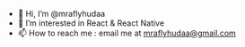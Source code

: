 - 👋 Hi, I’m @mraflyhudaa
- 👀 I’m interested in React & React Native
- 📫 How to reach me : email me at mraflyhudaa@gmail.com

<!---
mraflyhudaa/mraflyhudaa is a ✨ special ✨ repository because its `README.md` (this file) appears on your GitHub profile.
You can click the Preview link to take a look at your changes.
--->
